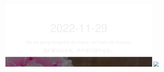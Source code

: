 <!-- [START DAILY SAYING] -->
<!-- Please keep comment here to allow auto-update -->
<p align="center">
  <img src="assets/daily-saying/2022-11-29.svg" height="196"/>
  <img src="https://dots365.herokuapp.com?d=2022-11-29" height="196"/>
</p>
<!-- [END DAILY SAYING] -->

<!-- <p align="center">
<img alt="profile views" src="https://komarev.com/ghpvc/?username=bubkoo&color=brightgreen&style=flat-square&label=PROFILE+VIEWS" />
</p> -->
